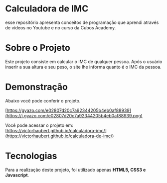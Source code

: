 # Calculadora de IMC
esse repositório apresenta conceitos de programação que aprendi através de vídeos no Youtube e no curso da Cubos Academy.

# Sobre o Projeto
Este projeto consiste em calcular o IMC de qualquer pessoa. Após o usuário inserir a sua altura e seu peso, o site lhe informa quanto é o IMC da pessoa.

# Demonstração
Abaixo você pode conferir o projeto.

[https://gyazo.com/e02807d20c7a92344205b4eb0af88939](https://i.gyazo.com/e02807d20c7a92344205b4eb0af88939.png)

Você pode acessar o projeto em: [https://victorhaubert.github.io/calculadora-imc/](https://victorhaubert.github.io/calculadora-de-imc/)

# Tecnologias 
Para a realização deste projeto, foi utilizado apenas **HTML5, CSS3 e Javascript**.
